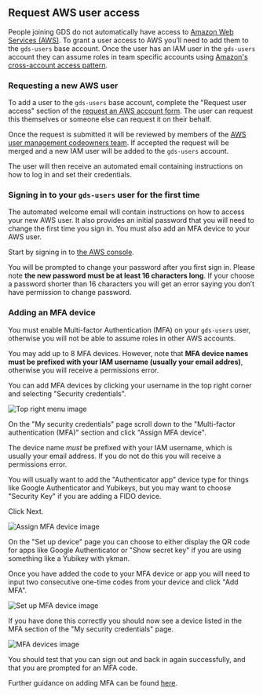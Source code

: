## Request AWS user access

People joining GDS do not automatically have access to [Amazon Web Services
(AWS)][]. To grant a user access to AWS you’ll need to add them to the
`gds-users` base account. Once the user has an IAM user in the `gds-users`
account they can assume roles in team specific accounts using [Amazon's
cross-account access pattern][].

### Requesting a new AWS user

To add a user to the `gds-users` base account, complete the "Request user access"
section of the [request an AWS account form][]. The user can request this
themselves or someone else can request it on their behalf.

Once the request is submitted it will be reviewed by members of the [AWS user
management codeowners team][]. If accepted the request will be merged and a
new IAM user will be added to the `gds-users` account.

The user will then receive an automated email containing instructions on how to
log in and set their credentials.

### Signing in to your `gds-users` user for the first time

The automated welcome email will contain instructions on how to access your new
AWS user. It also provides an initial password that you will need to change the
first time you sign in. You must also add an MFA device to your AWS user.

Start by signing in to [the AWS console][].

You will be prompted to change your password after you first sign in. Please
note __the new password must be at least 16 characters long__. If your choose a
password shorter than 16 characters you will get an error saying you don’t have
permission to change password.

### Adding an MFA device

You must enable Multi-factor Authentication (MFA) on your `gds-users` user,
otherwise you will not be able to assume roles in other AWS accounts.

You may add up to 8 MFA devices. However, note that __MFA device names must be
prefixed with your IAM username (usually your email addres)__, otherwise you
will receive a permissions error.

You can add MFA devices by clicking your username in the top right corner and
selecting "Security credentials".

![Top right menu image](../images/request-access-to-aws/top-right-menu.png)

On the "My security credentials" page scroll down to the "Multi-factor
authentication (MFA)" section and click "Assign MFA device".

The device name _must_ be prefixed with your IAM username, which is usually your
email address. If you do not do this you will receive a permissions error.

You will usually want to add the "Authenticator app" device type for things like
Google Authenticator and Yubikeys, but you may want to choose "Security Key" if
you are adding a FIDO device.

Click Next.

![Assign MFA device image](../images/request-access-to-aws/assign-mfa-device.png)

On the "Set up device" page you can choose to either display the QR code for
apps like Google Authenticator or "Show secret key" if you are using something
like a Yubikey with ykman.

Once you have added the code to your MFA device or app you will need to input
two consecutive one-time codes from your device and click "Add MFA".

![Set up MFA device image](../images/request-access-to-aws/set-up-mfa-device.png)

If you have done this correctly you should now see a device listed in the MFA
section of the "My security credentials" page.

![MFA devices image](../images/request-access-to-aws/mfa-devices.png)

You should test that you can sign out and back in again successfully, and that
you are prompted for an MFA code.

Further guidance on adding MFA can be found [here](https://docs.aws.amazon.com/IAM/latest/UserGuide/id_credentials_mfa_enable_virtual.html).

[Amazon Web Services (AWS)]: https://aws.amazon.com/
[Amazon's cross-account access pattern]: https://docs.aws.amazon.com/IAM/latest/UserGuide/tutorial_cross-account-with-roles.html
[request an AWS account form]: https://gds-request-an-aws-account.cloudapps.digital
[AWS user management codeowners team]: https://github.com/orgs/alphagov/teams/aws-user-management-account-users-codeowners
[the AWS Console]: https://gds-users.signin.aws.amazon.com/console

